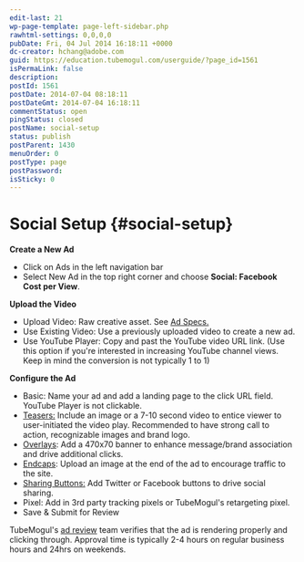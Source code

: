 ```yaml
---
edit-last: 21
wp-page-template: page-left-sidebar.php
rawhtml-settings: 0,0,0,0
pubDate: Fri, 04 Jul 2014 16:18:11 +0000
dc-creator: hchang@adobe.com
guid: https://education.tubemogul.com/userguide/?page_id=1561
isPermaLink: false
description: 
postId: 1561
postDate: 2014-07-04 08:18:11
postDateGmt: 2014-07-04 16:18:11
commentStatus: open
pingStatus: closed
postName: social-setup
status: publish
postParent: 1430
menuOrder: 0
postType: page
postPassword: 
isSticky: 0
---
```


# Social Setup {#social-setup}

**Create a New Ad**

* Click on Ads in the left navigation bar
* Select New Ad in the top right corner and choose **Social: Facebook Cost per View**.

**Upload the Video**

* Upload Video: Raw creative asset. See  [Ad Specs.](../../../user-guide/planning/ad-formats/ad-specs.md)
* Use Existing Video: Use a previously uploaded video to create a new ad.
* Use YouTube Player: Copy and past the YouTube video URL link.  (Use this option if you're interested in increasing YouTube channel views. Keep in mind the conversion is not typically 1 to 1)

**Configure the Ad**

* Basic: Name your ad and add a landing page to the click URL field.  YouTube Player is not clickable.
* [Teasers:](/help/user-guide/planning/ad-formats/ad-features-guide/teasers-endcaps.md) Include an image or a 7-10 second video to entice viewer to user-initiated the video play. Recommended to have strong call to action, recognizable images and brand logo.
* [Overlays](overlay.md): Add a 470x70 banner to enhance message/brand association and drive additional clicks.
* [Endcaps](/help/user-guide/planning/ad-formats/ad-features-guide/teasers-endcaps.md): Upload an image at the end of the ad to encourage traffic to the site.
* [Sharing Buttons:](sharing-buttons.md) Add Twitter or Facebook buttons to drive social sharing.
* Pixel: Add in 3rd party tracking pixels or TubeMogul's retargeting pixel.
* Save & Submit for Review

TubeMogul's [ad review](ad-reviews.md) team verifies that the ad is rendering properly and clicking through. Approval time is typically 2-4 hours on regular business hours and 24hrs on weekends. 